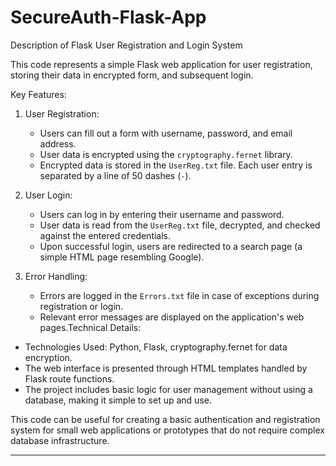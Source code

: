 # SecureAuth-Flask-App

Description of Flask User Registration and Login System

This code represents a simple Flask web application for user registration, storing their data in encrypted form, and subsequent login.

Key Features:

1. User Registration:
   - Users can fill out a form with username, password, and email address.
   - User data is encrypted using the `cryptography.fernet` library.
   - Encrypted data is stored in the `UserReg.txt` file. Each user entry is separated by a line of 50 dashes (`-`).

2. User Login:
   - Users can log in by entering their username and password.
   - User data is read from the `UserReg.txt` file, decrypted, and checked against the entered credentials.
   - Upon successful login, users are redirected to a search page (a simple HTML page resembling Google).

3. Error Handling:
   - Errors are logged in the `Errors.txt` file in case of exceptions during registration or login.
   - Relevant error messages are displayed on the application's web pages.Technical Details:

- Technologies Used: Python, Flask, cryptography.fernet for data encryption.
- The web interface is presented through HTML templates handled by Flask route functions.
- The project includes basic logic for user management without using a database, making it simple to set up and use.

This code can be useful for creating a basic authentication and registration system for small web applications or prototypes that do not require complex database infrastructure.

-----------------------------------------------------------------------------
